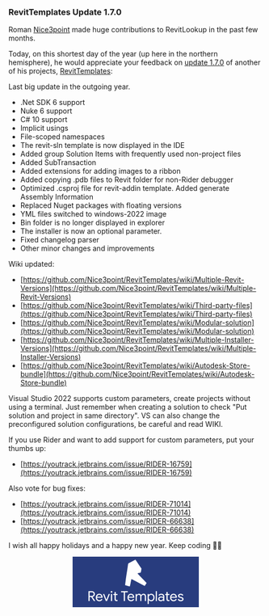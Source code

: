 <head>
<meta http-equiv="Content-Type" content="text/html; charset=utf-8">
<link rel="stylesheet" type="text/css" href="bc.css">
<script src="https://cdn.rawgit.com/google/code-prettify/master/loader/run_prettify.js" type="text/javascript"></script>
</head>

<!---


twitter:

RevitTemplates update adds numerous new features for the #RevitAPI @AutodeskForge @AutodeskRevit #bim #DynamoBim #ForgeDevCon https://bit.ly/rvttemplates

&ndash; 
...

linkedin:

RevitTemplates update adds numerous new features for the #RevitAPI

https://bit.ly/rvttemplates

#bim #DynamoBim #ForgeDevCon #Revit #API #IFC #SDK #AI #VisualStudio #Autodesk #AEC #adsk

the [Revit API discussion forum](http://forums.autodesk.com/t5/revit-api-forum/bd-p/160) thread

<center>
<img src="img/" alt="" title="" width="600"/>
<p style="font-size: 80%; font-style:italic"></p>
</center>

-->

### RevitTemplates Update 1.7.0

Roman [Nice3point](https://github.com/Nice3point) made
huge contributions to RevitLookup in the past few months.

Today, on this shortest day of the year (up here in the northern hemisphere), he would appreciate your feedback
on [update 1.7.0](https://github.com/Nice3point/RevitTemplates/discussions/19) of another of his projects,
[RevitTemplates](https://github.com/Nice3point/RevitTemplates):

Last big update in the outgoing year.

- .Net SDK 6 support
- Nuke 6 support
- C# 10 support
- Implicit usings
- File-scoped namespaces
- The revit-sln template is now displayed in the IDE
- Added group Solution Items with frequently used non-project files
- Added SubTransaction
- Added extensions for adding images to a ribbon
- Added copying .pdb files to Revit folder for non-Rider debugger
- Optimized .csproj file for revit-addin template. Added generate Assembly Information
- Replaced Nuget packages with floating versions
- YML files switched to windows-2022 image
- Bin folder is no longer displayed in explorer
- The installer is now an optional parameter.
- Fixed changelog parser
- Other minor changes and improvements

Wiki updated:

- [https://github.com/Nice3point/RevitTemplates/wiki/Multiple-Revit-Versions](https://github.com/Nice3point/RevitTemplates/wiki/Multiple-Revit-Versions)
- [https://github.com/Nice3point/RevitTemplates/wiki/Third-party-files](https://github.com/Nice3point/RevitTemplates/wiki/Third-party-files)
- [https://github.com/Nice3point/RevitTemplates/wiki/Modular-solution](https://github.com/Nice3point/RevitTemplates/wiki/Modular-solution)
- [https://github.com/Nice3point/RevitTemplates/wiki/Multiple-Installer-Versions](https://github.com/Nice3point/RevitTemplates/wiki/Multiple-Installer-Versions)
- [https://github.com/Nice3point/RevitTemplates/wiki/Autodesk-Store-bundle](https://github.com/Nice3point/RevitTemplates/wiki/Autodesk-Store-bundle)

Visual Studio 2022 supports custom parameters, create projects without using a terminal.
Just remember when creating a solution to check "Put solution and project in same directory".
VS can also change the preconfigured solution configurations, be careful and read WIKI.

If you use Rider and want to add support for custom parameters, put your thumbs up:

- [https://youtrack.jetbrains.com/issue/RIDER-16759](https://youtrack.jetbrains.com/issue/RIDER-16759)

Also vote for bug fixes:

- [https://youtrack.jetbrains.com/issue/RIDER-71014](https://youtrack.jetbrains.com/issue/RIDER-71014)
- [https://youtrack.jetbrains.com/issue/RIDER-66638](https://youtrack.jetbrains.com/issue/RIDER-66638)

I wish all happy holidays and a happy new year.
Keep coding 🎅🥳

<center>
<img src="img/RevitTemplates.png" alt="RevitTemplates" title="RevitTemplates" width="250"/>
</center>
